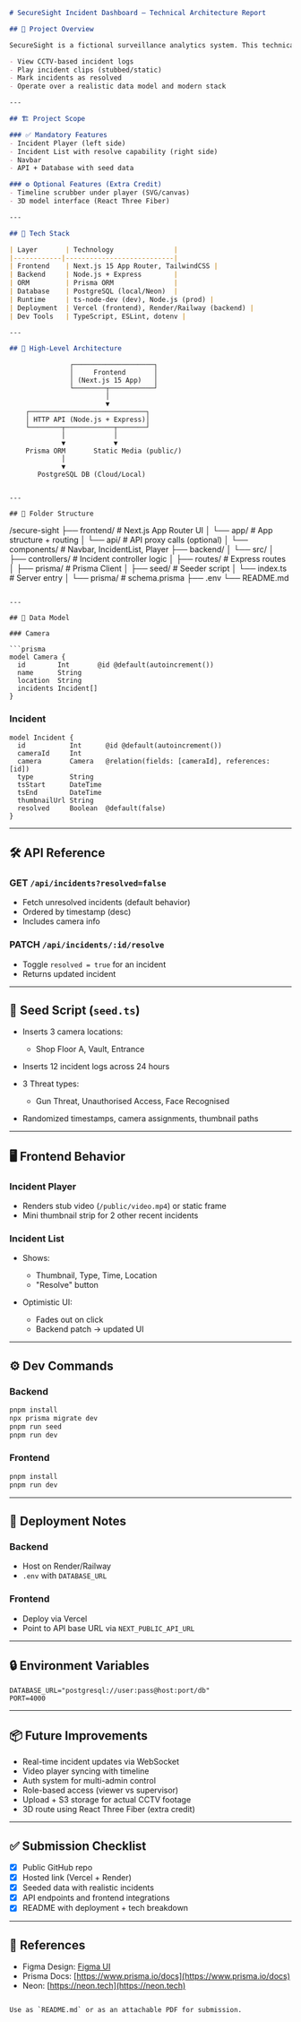 ```markdown
# SecureSight Incident Dashboard – Technical Architecture Report

## 📌 Project Overview

SecureSight is a fictional surveillance analytics system. This technical assignment implements the **incident monitoring dashboard**, allowing users to:

- View CCTV-based incident logs
- Play incident clips (stubbed/static)
- Mark incidents as resolved
- Operate over a realistic data model and modern stack

---

## 🏗️ Project Scope

### ✅ Mandatory Features
- Incident Player (left side)
- Incident List with resolve capability (right side)
- Navbar
- API + Database with seed data

### ⚙️ Optional Features (Extra Credit)
- Timeline scrubber under player (SVG/canvas)
- 3D model interface (React Three Fiber)

---

## 🧱 Tech Stack

| Layer       | Technology               |
|------------|---------------------------|
| Frontend    | Next.js 15 App Router, TailwindCSS |
| Backend     | Node.js + Express        |
| ORM         | Prisma ORM               |
| Database    | PostgreSQL (local/Neon)  |
| Runtime     | ts-node-dev (dev), Node.js (prod) |
| Deployment  | Vercel (frontend), Render/Railway (backend) |
| Dev Tools   | TypeScript, ESLint, dotenv |

---

## 🔁 High-Level Architecture

```

```
               ┌────────────────────┐
               │     Frontend       │
               │ (Next.js 15 App)   │
               └────────┬───────────┘
                        │
                        ▼
    ┌─────────────────────────────┐
    │ HTTP API (Node.js + Express)│
    └────────┬────────────┬───────┘
             │            │
             ▼            ▼
    Prisma ORM       Static Media (public/)
             │
             ▼
       PostgreSQL DB (Cloud/Local)
```

```

---

## 🧩 Folder Structure

```

/secure-sight
├── frontend/              # Next.js App Router UI
│   └── app/               # App structure + routing
│       └── api/           # API proxy calls (optional)
│       └── components/    # Navbar, IncidentList, Player
├── backend/
│   └── src/
│       ├── controllers/   # Incident controller logic
│       ├── routes/        # Express routes
│       ├── prisma/        # Prisma Client
│       ├── seed/          # Seeder script
│       └── index.ts       # Server entry
│   └── prisma/            # schema.prisma
├── .env
└── README.md

````

---

## 🧬 Data Model

### Camera

```prisma
model Camera {
  id        Int       @id @default(autoincrement())
  name      String
  location  String
  incidents Incident[]
}
````

### Incident

```prisma
model Incident {
  id           Int      @id @default(autoincrement())
  cameraId     Int
  camera       Camera   @relation(fields: [cameraId], references: [id])
  type         String
  tsStart      DateTime
  tsEnd        DateTime
  thumbnailUrl String
  resolved     Boolean  @default(false)
}
```

---

## 🛠️ API Reference

### GET `/api/incidents?resolved=false`

* Fetch unresolved incidents (default behavior)
* Ordered by timestamp (desc)
* Includes camera info

### PATCH `/api/incidents/:id/resolve`

* Toggle `resolved = true` for an incident
* Returns updated incident

---

## 🧪 Seed Script (`seed.ts`)

* Inserts 3 camera locations:

  * Shop Floor A, Vault, Entrance
* Inserts 12 incident logs across 24 hours
* 3 Threat types:

  * Gun Threat, Unauthorised Access, Face Recognised
* Randomized timestamps, camera assignments, thumbnail paths

---

## 🖥️ Frontend Behavior

### Incident Player

* Renders stub video (`/public/video.mp4`) or static frame
* Mini thumbnail strip for 2 other recent incidents

### Incident List

* Shows:

  * Thumbnail, Type, Time, Location
  * "Resolve" button
* Optimistic UI:

  * Fades out on click
  * Backend patch → updated UI

---

## ⚙️ Dev Commands

### Backend

```bash
pnpm install
npx prisma migrate dev
pnpm run seed
pnpm run dev
```

### Frontend

```bash
pnpm install
pnpm run dev
```

---

## 🚀 Deployment Notes

### Backend

* Host on Render/Railway
* `.env` with `DATABASE_URL`

### Frontend

* Deploy via Vercel
* Point to API base URL via `NEXT_PUBLIC_API_URL`

---

## 🔒 Environment Variables

```env
DATABASE_URL="postgresql://user:pass@host:port/db"
PORT=4000
```

---

## 📦 Future Improvements

* Real-time incident updates via WebSocket
* Video player syncing with timeline
* Auth system for multi-admin control
* Role-based access (viewer vs supervisor)
* Upload + S3 storage for actual CCTV footage
* 3D route using React Three Fiber (extra credit)

---

## ✅ Submission Checklist

* [x] Public GitHub repo
* [x] Hosted link (Vercel + Render)
* [x] Seeded data with realistic incidents
* [x] API endpoints and frontend integrations
* [x] README with deployment + tech breakdown

---

## 🔗 References

* Figma Design: [Figma UI](https://www.figma.com/design/v3gdcLjbIWn4kXybewFZgw/Full-Stack-Developer-Internship-TA)
* Prisma Docs: [https://www.prisma.io/docs](https://www.prisma.io/docs)
* Neon: [https://neon.tech](https://neon.tech)

```

Use as `README.md` or as an attachable PDF for submission.
```
